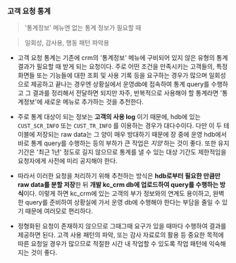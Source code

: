 ### 고객 요청 통계

> '통계정보' 메뉴엔 없는 통계 정보가 필요할 때

> 일회성, 감사용, 행동 패턴 파악용

- 고객 요청 통계는 기존에 crm의 '통계정보' 메뉴에 구비되어 있지 않은 유형의 통계 결과가 필요할 때 받게 되는 요청이다. 주로 어떤 조건을 만족시키는 고객들의, 특정 화면들 또는 기능들에 대한 조회 및 사용 기록 등을 요구하는 경우가 많으며 일회성으로 제공하고 끝나는 경우엔 상황실에서 운영db에 접속하여 통계 query를 수행하고 그 결과를 정리해서 전달하면 되지만 자주, 반복적으로 사용해야 할 통계라면 '통계정보'에 새로운 메뉴로 추가하는 것을 추천한다.

- 주로 통계 대상이 되는 정보는 **고객의 사용 log** 이기 때문에, hdb에 있는 `CUST_SCR_INFO` 또는 `CUST_TR_INFO` 를 이용하는 경우가 대다수이다. 다만 이 두 테이블에 저장되는 raw data는 그 양이 매우 방대하기 때문에 장 중에 운영 hdb에서 바로 통계 query를 수행하는 등의 부하가 큰 작업은 _지양_ 하는 것이 좋다. 또한 유지 기간은 '최근 1년' 정도로 길지 않으므로 통계를 낼 수 있는 대상 기간도 제한적임을 요청자에게 사전에 미리 공지해야 한다.

- 따라서 이러한 요청을 처리하기 위해 추천하는 방식은 **hdb로부터 필요한 만큼만 raw data를 분할 저장**한 뒤 **개발 kc_crm db에 업로드하여 query를 수행하는 방식**이다. 이렇게 하면 kc_crm에 있는 고객의 부가 정보와의 연계도 용이하고, 완벽한 query를 준비하여 상황실에 가서 운영 db에 수행해야 한다는 부담을 줄일 수 있기 때문에 여러모로 편리하다.

- 정형화된 요청이 존재하지 않으므로 그때그때 요구가 있을 때마다 수행하여 결과를 제공하면 된다. 고객 사용 패턴의 파악, 또는 감사 자료로의 활용 등 중요한 목적에 따른 요청일 경우가 많으므로 적절한 시간 내 작업할 수 있도록 작업 패턴에 익숙해 지는 것이 좋다.